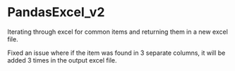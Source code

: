 # PandasExcel_v2
Iterating through excel for common items and returning them in a new excel file.

Fixed an issue where if the item was found in 3 separate columns, it will be added 3 times in the output excel file.
